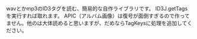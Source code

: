 wavとかmp3のID3タグを読む、簡易的な自作ライブラリです。
ID3J.getTagsを実行すれば取れます。
APIC（アルバム画像）は復号が面倒すぎるので作ってません。他のは大体読めると思いますが、だめならTagKeysに処理を追加してください。

